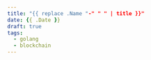 ```yaml
---
title: "{{ replace .Name "-" " " | title }}"
date: {{ .Date }}
draft: true
tags: 
  - golang
  - blockchain
---
```


